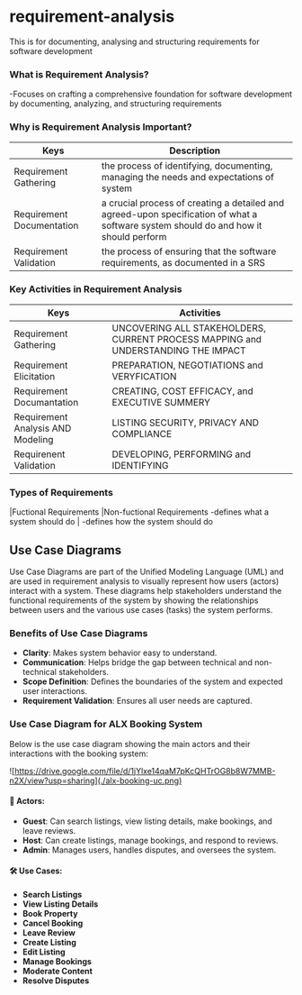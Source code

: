 # requirement-analysis
This is for documenting, analysing and structuring requirements for software development
### What is Requirement Analysis?
-Focuses on crafting a comprehensive foundation for software development by documenting, analyzing, and structuring requirements
### Why is Requirement Analysis Important?
| Keys                      | Description
|---------------------------|------------------------------------------------------------------------------------------
| Requirement Gathering     | the process of identifying, documenting, managing the needs and expectations of system
| Requirement Documentation | a crucial process of creating a detailed and agreed-upon specification of what a software system should do and how it should perform
| Requirement Validation    | the process of ensuring that the software requirements, as documented in a SRS
### Key Activities in Requirement Analysis
| Keys                      | Activities
|---------------------------|-----------------------------------------------
| Requirement Gathering     | UNCOVERING ALL STAKEHOLDERS, CURRENT PROCESS MAPPING and UNDERSTANDING THE IMPACT
| Requirement Elicitation   | PREPARATION, NEGOTIATIONS and VERYFICATION
| Requirement Documantation | CREATING, COST EFFICACY, and EXECUTIVE SUMMERY
| Requirement Analysis AND Modeling| LISTING SECURITY, PRIVACY AND COMPLIANCE
| Requirenent Validation    | DEVELOPING, PERFORMING and IDENTIFYING
### Types of Requirements
|Fuctional Requirements                             |Non-fuctional Requirements
-defines what a system should do                    | -defines how the system should do

## Use Case Diagrams
Use Case Diagrams are part of the Unified Modeling Language (UML) and are used in requirement analysis to visually represent how users (actors) interact with a system. These diagrams help stakeholders understand the functional requirements of the system by showing the relationships between users and the various use cases (tasks) the system performs.
###  Benefits of Use Case Diagrams
- **Clarity**: Makes system behavior easy to understand.
- **Communication**: Helps bridge the gap between technical and non-technical stakeholders.
- **Scope Definition**: Defines the boundaries of the system and expected user interactions.
- **Requirement Validation**: Ensures all user needs are captured.

###  Use Case Diagram for ALX Booking System

Below is the use case diagram showing the main actors and their interactions with the booking system:

![https://drive.google.com/file/d/1jYlxe14qaM7pKcQHTrOG8b8W7MMB-n2X/view?usp=sharing](./alx-booking-uc.png)

#### 👤 Actors:
- **Guest**: Can search listings, view listing details, make bookings, and leave reviews.
- **Host**: Can create listings, manage bookings, and respond to reviews.
- **Admin**: Manages users, handles disputes, and oversees the system.

#### 🛠 Use Cases:
- **Search Listings**
- **View Listing Details**
- **Book Property**
- **Cancel Booking**
- **Leave Review**
- **Create Listing**
- **Edit Listing**
- **Manage Bookings**
- **Moderate Content**
- **Resolve Disputes**
